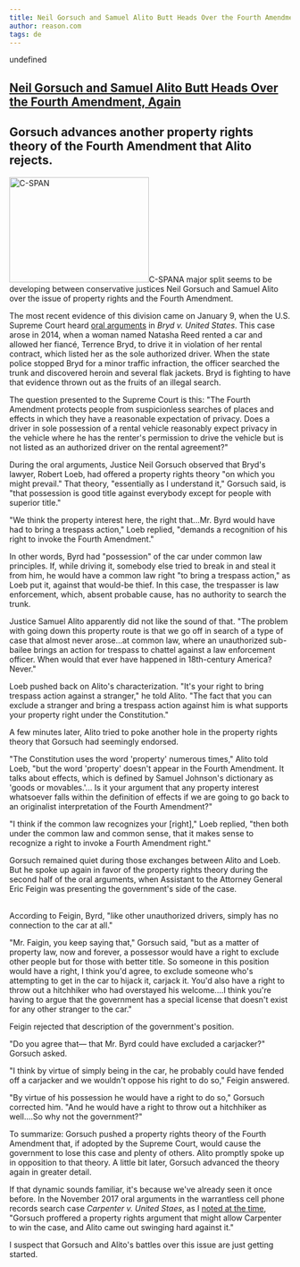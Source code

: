 ```yaml
---
title: Neil Gorsuch and Samuel Alito Butt Heads Over the Fourth Amendment, Again
author: reason.com
tags: de
---
```


undefined<div>
<h2><a href="undefined://reason.com/blog/2018/02/01/neil-gorsuch-and-samuel-alito-butt-heads">Neil Gorsuch and Samuel Alito Butt Heads Over the Fourth Amendment, Again</a><span pid="287733"></span></h2>
<h2>Gorsuch advances another property rights theory of the Fourth Amendment that Alito rejects.</h2>









</div><div>
<div>

<p _translation="C-SPAN Zwischen den konservativen Richtern Neil Gorsuch und Samuel Alito scheint sich eine große Spaltung in der Frage der Eigentumsrechte und des Vierten Verfassungszusatzes abzuzeichnen."><span><img alt="C-SPAN" height="188" src="https://media.reason.com/mc/precleared/NeilGorsuch-CSPAN3.jpg?h=188&amp;w=250" title="" width="250"><span>C-SPAN</span></span>A major split seems to be developing between conservative justices Neil Gorsuch and Samuel Alito over the issue of property rights and the Fourth Amendment.</p>
<p _translation="Die jüngsten Beweise für diese Teilung kamen am 9. Januar, als der Oberste Gerichtshof der USA mündliche Argumente in Bryd gegen Vereinigte Staaten hörte . Dieser Fall ereignete sich 2014, als eine Frau namens Natasha Reed ein Auto mietete und ihrem Verlobten Terrence Bryd erlaubte, es in Verletzung ihres Mietvertrags zu fahren, in dem sie als alleiniger autorisierter Fahrer aufgeführt war. Als die Staatspolizei Bryd wegen eines geringfügigen Verkehrsverstoßes anhielt, durchsuchte der Beamte den Kofferraum und entdeckte Heroin und mehrere Flakjacken. Bryd kämpft dafür, dass diese Beweise als die Früchte einer illegalen Suche herausgeworfen werden.">The most recent evidence of this division came on January 9, when the U.S. Supreme Court heard <a href="https://www.supremecourt.gov/oral_arguments/argument_transcripts/2017/16-1371_d18e.pdf">oral arguments</a> in <em>Bryd v. United States</em>. This case arose in 2014, when a woman named Natasha Reed rented a car and allowed her fiancé, Terrence Bryd, to drive it in violation of her rental contract, which listed her as the sole authorized driver. When the state police stopped Bryd for a minor traffic infraction, the officer searched the trunk and discovered heroin and several flak jackets. Bryd is fighting to have that evidence thrown out as the fruits of an illegal search.</p>
<p _translation="Die dem Obersten Gerichtshof vorgelegte Frage lautet wie folgt: &quot;Der Vierte Zusatz schützt die Menschen vor verdachtslosen Durchsuchungen von Orten und Auswirkungen, in denen sie eine vernünftige Erwartung der Privatsphäre haben. Erwartet ein Fahrer im alleinigen Besitz eines Mietfahrzeuges vernünftige Privatsphäre in dem Fahrzeug, in dem er hat die Erlaubnis des Mieters, das Fahrzeug zu fahren, ist aber nicht als autorisierter Fahrer im Mietvertrag aufgeführt? &quot;">The question presented to the Supreme Court is this: "The Fourth Amendment protects people from suspicionless searches of places and effects in which they have a reasonable expectation of privacy. Does a driver in sole possession of a rental vehicle reasonably expect privacy in the vehicle where he has the renter's permission to drive the vehicle but is not listed as an authorized driver on the rental agreement?"</p>
<aside>
</aside>


<p _translation="Während der mündlichen Verhandlung stellte Richter Neil Gorsuch fest, dass Bryds Anwalt, Robert Loeb, eine Eigentumsrechtstheorie angeboten hatte, &quot;auf der Sie sich durchsetzen könnten&quot;. Diese Theorie, &quot;im Wesentlichen, wie ich es verstehe&quot;, sagte Gorsuch, ist &quot;dass Besitz ist ein guter Titel gegen jeden außer für Leute mit überlegenem Titel.&quot;">During the oral arguments, Justice Neil Gorsuch observed that Bryd's lawyer, Robert Loeb, had offered a property rights theory "on which you might prevail." That theory, "essentially as I understand it," Gorsuch said, is "that possession is good title against everybody except for people with superior title."</p>
<p _translation="&quot;We think the property interest here, the right that...Mr. Byrd would have had to bring a trespass action,&quot; Loeb replied, &quot;demands a recognition of his right to invoke the Fourth Amendment.&quot;">"We think the property interest here, the right that...Mr. Byrd would have had to bring a trespass action," Loeb replied, "demands a recognition of his right to invoke the Fourth Amendment."</p>
<p _translation="In other words, Byrd had &quot;possession&quot; of the car under common law principles. If, while driving it, somebody else tried to break in and steal it from him, he would have a common law right &quot;to bring a trespass action,&quot; as Loeb put it, against that would-be thief. In this case, the trespasser is law enforcement, which, absent probable cause, has no authority to search the trunk.">In other words, Byrd had "possession" of the car under common law principles. If, while driving it, somebody else tried to break in and steal it from him, he would have a common law right "to bring a trespass action," as Loeb put it, against that would-be thief. In this case, the trespasser is law enforcement, which, absent probable cause, has no authority to search the trunk.</p>
<p _translation="Justice Samuel Alito apparently did not like the sound of that. &quot;The problem with going down this property route is that we go off in search of a type of case that almost never arose...at common law, where an unauthorized sub-bailee brings an action for trespass to chattel against a law enforcement officer. When would that ever have happened in 18th-century America? Never.&quot;">Justice Samuel Alito apparently did not like the sound of that. "The problem with going down this property route is that we go off in search of a type of case that almost never arose...at common law, where an unauthorized sub-bailee brings an action for trespass to chattel against a law enforcement officer. When would that ever have happened in 18th-century America? Never."</p>
<p _translation="Loeb pushed back on Alito's characterization. &quot;It's your right to bring trespass action against a stranger,&quot; he told Alito. &quot;The fact that you can exclude a stranger and bring a trespass action against him is what supports your property right under the Constitution.&quot;">Loeb pushed back on Alito's characterization. "It's your right to bring trespass action against a stranger," he told Alito. "The fact that you can exclude a stranger and bring a trespass action against him is what supports your property right under the Constitution."</p>
<p _translation="A few minutes later, Alito tried to poke another hole in the property rights theory that Gorsuch had seemingly endorsed.">A few minutes later, Alito tried to poke another hole in the property rights theory that Gorsuch had seemingly endorsed.</p>
<p _translation="&quot;The Constitution uses the word 'property' numerous times,&quot; Alito told Loeb, &quot;but the word 'property' doesn't appear in the Fourth Amendment. It talks about effects, which is defined by Samuel Johnson's dictionary as 'goods or movables.'... Is it your argument that any property interest whatsoever falls within the definition of effects if we are going to go back to an originalist interpretation of the Fourth Amendment?&quot;">"The Constitution uses the word 'property' numerous times," Alito told Loeb, "but the word 'property' doesn't appear in the Fourth Amendment. It talks about effects, which is defined by Samuel Johnson's dictionary as 'goods or movables.'... Is it your argument that any property interest whatsoever falls within the definition of effects if we are going to go back to an originalist interpretation of the Fourth Amendment?"</p>
<p _translation="&quot;I think if the common law recognizes your [right],&quot; Loeb replied, &quot;then both under the common law and common sense, that it makes sense to recognize a right to invoke a Fourth Amendment right.&quot;">"I think if the common law recognizes your [right]," Loeb replied, "then both under the common law and common sense, that it makes sense to recognize a right to invoke a Fourth Amendment right."</p>
<p _translation="Gorsuch remained quiet during those exchanges between Alito and Loeb. But he spoke up again in favor of the property rights theory during the second half of the oral arguments, when Assistant to the Attorney General Eric Feigin was presenting the government's side of the case.">Gorsuch remained quiet during those exchanges between Alito and Loeb. But he spoke up again in favor of the property rights theory during the second half of the oral arguments, when Assistant to the Attorney General Eric Feigin was presenting the government's side of the case.</p>
<p _translation="
According to Feigin, Byrd, &quot;like other unauthorized drivers, simply has no connection to the car at all.&quot;"><span id="fold"></span><br>
According to Feigin, Byrd, "like other unauthorized drivers, simply has no connection to the car at all."</p>
<p _translation="&quot;Mr. Faigin, you keep saying that,&quot; Gorsuch said, &quot;but as a matter of property law, now and forever, a possessor would have a right to exclude other people but for those with better title. So someone in this position would have a right, I think you'd agree, to exclude someone who's attempting to get in the car to hijack it, carjack it. You'd also have a right to throw out a hitchhiker who had overstayed his welcome....I think you're having to argue that the government has a special license that doesn't exist for any other stranger to the car.&quot;">"Mr. Faigin, you keep saying that," Gorsuch said, "but as a matter of property law, now and forever, a possessor would have a right to exclude other people but for those with better title. So someone in this position would have a right, I think you'd agree, to exclude someone who's attempting to get in the car to hijack it, carjack it. You'd also have a right to throw out a hitchhiker who had overstayed his welcome....I think you're having to argue that the government has a special license that doesn't exist for any other stranger to the car."</p>
<p _translation="Feigin rejected that description of the government's position.">Feigin rejected that description of the government's position.</p>
<p _translation="&quot;Do you agree that— that Mr. Byrd could have excluded a carjacker?&quot; Gorsuch asked.">"Do you agree that— that Mr. Byrd could have excluded a carjacker?" Gorsuch asked.</p>
<p _translation="&quot;I think by virtue of simply being in the car, he probably could have fended off a carjacker and we wouldn't oppose his right to do so,&quot; Feigin answered.">"I think by virtue of simply being in the car, he probably could have fended off a carjacker and we wouldn't oppose his right to do so," Feigin answered.</p>
<p _translation="&quot;By virtue of his possession he would have a right to do so,&quot; Gorsuch corrected him. &quot;And he would have a right to throw out a hitchhiker as well....So why not the government?&quot;">"By virtue of his possession he would have a right to do so," Gorsuch corrected him. "And he would have a right to throw out a hitchhiker as well....So why not the government?"</p>
<p _translation="To summarize: Gorsuch pushed a property rights theory of the Fourth Amendment that, if adopted by the Supreme Court, would cause the government to lose this case and plenty of others. Alito promptly spoke up in opposition to that theory. A little bit later, Gorsuch advanced the theory again in greater detail.">To summarize: Gorsuch pushed a property rights theory of the Fourth Amendment that, if adopted by the Supreme Court, would cause the government to lose this case and plenty of others. Alito promptly spoke up in opposition to that theory. A little bit later, Gorsuch advanced the theory again in greater detail.</p>
<p _translation="Wenn diese Dynamik vertraut klingt, liegt es daran, dass wir sie schon einmal gesehen haben. In den mündlichen Ausführungen vom November 2017 im Fall von Carpenter v. United Staes , wo ich zu dieser Zeit bemerkte , bot Gorsuch ein Argument für Eigentumsrechte an, das es Carpenter ermöglichen würde, den Fall zu gewinnen, und Alito kam heftig dagegen es.&quot;">If that dynamic sounds familiar, it's because we've already seen it once before. In the November 2017 oral arguments in the warrantless cell phone records search case <em>Carpenter v. United Staes</em>, as I <a href="http://reason.com/blog/2017/12/15/justices-alito-and-gorsuch-clash-over-ce">noted at the time</a>, "Gorsuch proffered a property rights argument that might allow Carpenter to win the case, and Alito came out swinging hard against it."</p>
<p _translation="Ich vermute, dass die Kämpfe von Gorsuch und Alito gerade erst begonnen haben.">I suspect that Gorsuch and Alito's battles over this issue are just getting started.</p>

</div>
</div>

